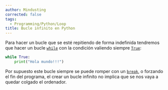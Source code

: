 ```yaml
---
author: Mindusting
corrected: false
tags:
  - Programming/Python/Loop
title: Bucle infinito en Python
---
```


Para hacer un bucle que se esté repitiendo de forma indefinida tendremos que hacer un bucle [`while`](py_while.md) con la condición valiendo siempre [`True`](../variables/py_bool.md):

```py
while True:
    print("Hola mundo!!!")
```

Por supuesto este bucle siempre se puede romper con un [`break`](py_break.md), o forzando el fin del programa, el crear un bucle infinito no implica que se nos vaya a quedar colgado el ordenador.
